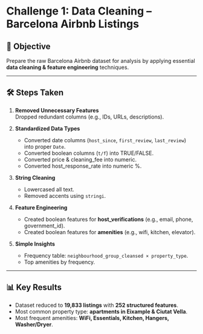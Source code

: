 # Challenge 1: Data Cleaning – Barcelona Airbnb Listings

## 🎯 Objective
Prepare the raw Barcelona Airbnb dataset for analysis by applying essential **data cleaning & feature engineering** techniques.

---

## 🛠️ Steps Taken
1. **Removed Unnecessary Features**  
   Dropped redundant columns (e.g., IDs, URLs, descriptions).  

2. **Standardized Data Types**  
   - Converted date columns (`host_since`, `first_review`, `last_review`) into proper `Date`.  
   - Converted boolean columns (`t/f`) into TRUE/FALSE.  
   - Converted price & cleaning_fee into numeric.  
   - Converted host_response_rate into numeric %.  

3. **String Cleaning**  
   - Lowercased all text.  
   - Removed accents using `stringi`.  

4. **Feature Engineering**  
   - Created boolean features for **host_verifications** (e.g., email, phone, government_id).  
   - Created boolean features for **amenities** (e.g., wifi, kitchen, elevator).  

5. **Simple Insights**  
   - Frequency table: `neighbourhood_group_cleansed × property_type`.  
   - Top amenities by frequency.  

---

## 📊 Key Results
- Dataset reduced to **19,833 listings** with **252 structured features**.  
- Most common property type: **apartments in Eixample & Ciutat Vella**.  
- Most frequent amenities: **WiFi, Essentials, Kitchen, Hangers, Washer/Dryer**.  
